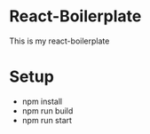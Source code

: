 # React-Boilerplate

This is my react-boilerplate

# Setup
* npm install
* npm run build
* npm run start